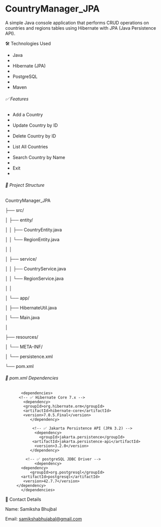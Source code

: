 # CountryManager_JPA


 A simple Java console application that performs CRUD operations on countries and regions tables using Hibernate with JPA (Java Persistence API).





🛠️ Technologies Used



* Java
* 
* Hibernate (JPA)
* 
* PostgreSQL
* 
* Maven





###### ✅ Features



* Add a Country
* 
* Update Country by ID
* 
* Delete Country by ID
* 
* List All Countries
* 
* Search Country by Name
* 
* Exit
* 







###### 🔧  Project Structure



CountryManager\_JPA

├── src/

│     ├── entity/

│     │     ├── CountryEntity.java

│     │     └── RegionEntity.java

│     │

│     ├── service/

│     │    ├── CountryService.java

│     │    └── RegionService.java

│     │

│     └── app/

│         ├── HibernateUtil.java

│         └── Main.java

│   

├── resources/ 

│       └── META-INF/

│             └── persistence.xml

└── pom.xml





###### 📄 pom.xml Dependencies


           <dependencies>
          <!-- ✅ Hibernate Core 7.x -->
            <dependency>
            <groupId>org.hibernate.orm</groupId>
            <artifactId>hibernate-core</artifactId>
            <version>7.0.5.Final</version>
               </dependency>

                <!-- ✅ Jakarta Persistence API (JPA 3.2) -->
                 <dependency>
                   <groupId>jakarta.persistence</groupId>
                <artifactId>jakarta.persistence-api</artifactId>
                 <version>3.2.0</version>
               </dependency>
               
             <!-- ✅ postgreSQL JDBC Driver -->
                 <dependency>
           <dependency>
               <groupId>org.postgresql</groupId>
           <artifactId>postgresql</artifactId>
            <version>42.7.7</version>
         </dependency>
           </dependencies>
           





📌 Contact Details

Name: Samiksha Bhujbal

Email: samikshabhujabal@gmail.com

